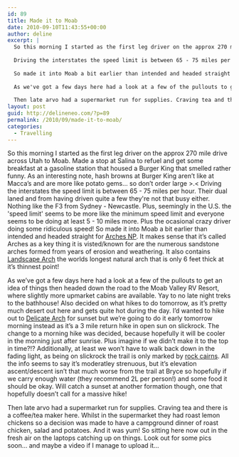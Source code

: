 ```yaml
---
id: 89
title: Made it to Moab
date: 2010-09-10T11:43:55+00:00
author: deline
excerpt: |
  So this morning I started as the first leg driver on the approx 270 mile drive across Utah to Moab. Made a stop at Salina to refuel and get some breakfast at a gasoline station that housed a Burger King that smelled rather funny. As an interesting note, hash browns at Burger King aren't like at Macca's and are more like potato gems... so don't order large >.<
  
  Driving the interstates the speed limit is between 65 - 75 miles per hour. Their dual laned and from having driven quite a few they're not that busy either. Nothing like the F3 from Sydney - Newcastle. Plus, seemingly in the U.S. the 'speed limit' seems to be more like the minimum speed limit and everyone seems to be doing at least 5 - 10 miles more. Plus the ocasional crazy driver doing some ridiculous speed!
  
  So made it into Moab a bit earlier than intended and headed straight for <a href="http://en.wikipedia.org/wiki/Arches_National_Park">Arches NP</a>. It makes sense that it's called Arches as a key thing it is visted/known for are the numerous sandstone arches formed from years of erosion and weathering. It also contains <a href="http://en.wikipedia.org/wiki/Landscape_Arch">Landscape Arch</a> the worlds longest natural arch that is only 6 feet thick at it's thinnest point!
  
  As we've got a few days here had a look at a few of the pullouts to get an idea of things then headed down the road to the Moab Valley RV Resort, where slightly more upmarket cabins are available. Yay to no late night treks to the bathhouse! Also decided on what hikes to do tomorrow, as it's pretty much desert out here and gets quite hot during the day. I'd wanted to hike out to <a href="http://en.wikipedia.org/wiki/Delicate_Arch">Delicate Arch</a> for sunset but we're going to do it early tomorrow morning instead as it's a 3 mile return hike in open sun on slickrock. The change to a morning hike was decided, because hopefully it will be cooler in the morning just after sunrise. Plus imagine if we didn't make it to the top in time?!? Additionally, at least we won't have to walk back down in the fading light, as being on slickrock the trail is only marked by <a href="http://en.wikipedia.org/wiki/Cairn">rock cairns</a>. All the info seems to say it's moderatley strenuous, but it's elevation ascent/descent isn't that much worse from the trail at Bryce so hopefully if we carry enough water (they recommend 2L per person!) and some food it should be okay. Will catch a sunset at another formation though, one that hopefully doesn't call for a massive hike!
  
  Then late arvo had a supermarket run for supplies. Craving tea and there is a coffee/tea maker here. Whilst in the supermarket they had roast lemon chickens so a decision was made to have a campground dinner of roast chicken, salad and potatoes. And it was yum! So sitting here now out in the fresh air on the laptops catching up on things. Look out for some pics soon... and maybe a video if I manage to upload it...
layout: post
guid: http://delineneo.com/?p=89
permalink: /2010/09/made-it-to-moab/
categories:
  - Travelling
---
```

So this morning I started as the first leg driver on the approx 270 mile drive across Utah to Moab. Made a stop at Salina to refuel and get some breakfast at a gasoline station that housed a Burger King that smelled rather funny. As an interesting note, hash browns at Burger King aren&#8217;t like at Macca&#8217;s and are more like potato gems&#8230; so don&#8217;t order large >.< Driving the interstates the speed limit is between 65 - 75 miles per hour. Their dual laned and from having driven quite a few they're not that busy either. Nothing like the F3 from Sydney - Newcastle. Plus, seemingly in the U.S. the 'speed limit' seems to be more like the minimum speed limit and everyone seems to be doing at least 5 - 10 miles more. Plus the ocasional crazy driver doing some ridiculous speed! So made it into Moab a bit earlier than intended and headed straight for [Arches NP](http://en.wikipedia.org/wiki/Arches_National_Park). It makes sense that it&#8217;s called Arches as a key thing it is visted/known for are the numerous sandstone arches formed from years of erosion and weathering. It also contains [Landscape Arch](http://en.wikipedia.org/wiki/Landscape_Arch) the worlds longest natural arch that is only 6 feet thick at it&#8217;s thinnest point!

As we&#8217;ve got a few days here had a look at a few of the pullouts to get an idea of things then headed down the road to the Moab Valley RV Resort, where slightly more upmarket cabins are available. Yay to no late night treks to the bathhouse! Also decided on what hikes to do tomorrow, as it&#8217;s pretty much desert out here and gets quite hot during the day. I&#8217;d wanted to hike out to [Delicate Arch](http://en.wikipedia.org/wiki/Delicate_Arch) for sunset but we&#8217;re going to do it early tomorrow morning instead as it&#8217;s a 3 mile return hike in open sun on slickrock. The change to a morning hike was decided, because hopefully it will be cooler in the morning just after sunrise. Plus imagine if we didn&#8217;t make it to the top in time?!? Additionally, at least we won&#8217;t have to walk back down in the fading light, as being on slickrock the trail is only marked by [rock cairns](http://en.wikipedia.org/wiki/Cairn). All the info seems to say it&#8217;s moderatley strenuous, but it&#8217;s elevation ascent/descent isn&#8217;t that much worse from the trail at Bryce so hopefully if we carry enough water (they recommend 2L per person!) and some food it should be okay. Will catch a sunset at another formation though, one that hopefully doesn&#8217;t call for a massive hike!

Then late arvo had a supermarket run for supplies. Craving tea and there is a coffee/tea maker here. Whilst in the supermarket they had roast lemon chickens so a decision was made to have a campground dinner of roast chicken, salad and potatoes. And it was yum! So sitting here now out in the fresh air on the laptops catching up on things. Look out for some pics soon&#8230; and maybe a video if I manage to upload it&#8230;